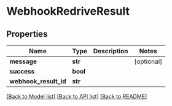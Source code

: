 # WebhookRedriveResult

## Properties
Name | Type | Description | Notes
------------ | ------------- | ------------- | -------------
**message** | **str** |  | [optional] 
**success** | **bool** |  | 
**webhook_result_id** | **str** |  | 

[[Back to Model list]](../README#documentation-for-models) [[Back to API list]](../README#documentation-for-api-endpoints) [[Back to README]](../README)


